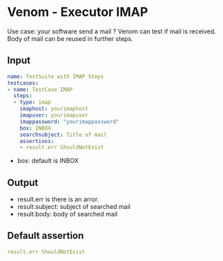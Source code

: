 # Venom - Executor IMAP

Use case: your software send a mail  ?
Venom can test if mail is received. Body of mail can be reused in further steps.

## Input

```yaml
name: TestSuite with IMAP Steps
testcases:
- name: TestCase IMAP
  steps:
  - type: imap
    imaphost: yourimaphost
    imapuser: yourimapuser
    imappassword: "yourimappassword"
    box: INBOX
    searchsubject: Title of mail
    assertions:
    - result.err ShouldNotExist
```

* box: default is INBOX

## Output

* result.err is there is an arror.
* result.subject: subject of searched mail
* result.body: body of searched mail

## Default assertion

```yaml
result.err ShouldNotExist
```
